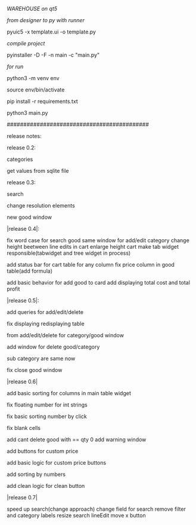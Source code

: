 *WAREHOUSE on qt5*

*from designer to py with runner*

 pyuic5 -x template.ui -o template.py


*compile project*

pyinstaller -D -F -n main -c "main.py"

*for run*

python3 -m venv env 

source env/bin/activate

pip install -r requirements.txt

python3 main.py

###########################################

release notes:

release 0.2:

categories 

get values from sqlite file


release 0.3:

search 

change resolution elements

new good window

|release 0.4|:

fix word case for search good same window for add/edit category change height beetween line 
edits in cart enlarge height cart make tab widget responsible(tabwidget and tree widget in process)

add status bar for cart table for any column fix price column in good table(add formula)

add basic behavior for add good to card add displaying total cost and total profit

|release 0.5|:

add queries for add/edit/delete 

fix displaying redisplaying table

from add/edit/delete for category/good window

add window for delete good/category

sub category are same now

fix close good window


|release 0.6|

add basic sorting for columns in main table widget

fix floating number for int strings

fix basic sorting number by click

fix blank cells

add cant delete good  with == qty 0 add warning window

add buttons for custom price

add basic logic for custom price buttons

add sorting by numbers

add clean logic for clean button


|release 0.7|

speed up search(change approach)
change field for search
remove filter and category labels
resize search lineEdit move x button
